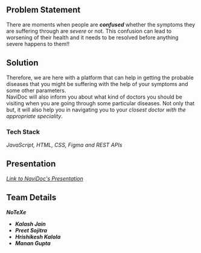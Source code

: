 ## Problem Statement
There are moments when people are ***confused*** whether the symptoms they are suffering through are *severe* or not. This confusion can lead to worsening of their health
and it needs to be resolved before anything severe happens to them!!

## Solution
Therefore, we are here with a platform that can help in getting the probable diseases that you might be suffering with the help of your symptoms and some other parameters.  
NaviDoc will also inform you about what kind of doctors you should be visiting when you are going through some particular diseases. Not only that but, it will also help
you in navigating you to your *closest doctor with the appropriate speciality*.  

### Tech Stack
*JavaScript, HTML, CSS, Figma and REST APIs*

## Presentation
[*Link to NaviDoc's Presentation*](https://www.canva.com/design/DAFRH9h8A8E/m1_SuIuVbLH88hLdusrNgg/view?utm_content=DAFRH9h8A8E&utm_campaign=designshare&utm_medium=link&utm_source=homepage_design_menu)

## Team Details
**_NoTeXe_**
- **_Kalash Jain_**  
- **_Preet Sojitra_**  
- **_Hrishikesh Kalola_**  
- **_Manan Gupta_**

